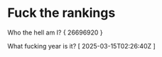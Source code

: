 # Fuck the rankings

Who the hell am I?
{ 26696920 }

What fucking year is it?
[ 2025-03-15T02:26:40Z ]
